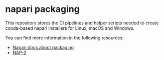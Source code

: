 # napari packaging

This repository stores the CI pipelines and helper scripts needed to create conda-based napari installers for Linux, macOS and Windows.

You can find more information in the following resources:

* [Napari docs about packaging](https://napari.org/stable/developers/packaging.html)
* [NAP-2](https://napari.org/dev/naps/2-conda-based-packaging.html)

